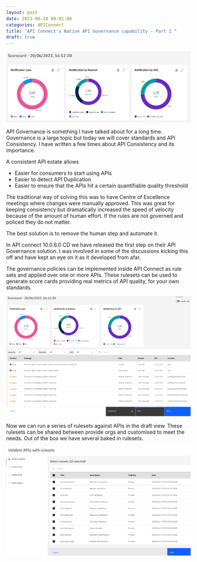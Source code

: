 ```yaml
---
layout: post
date: 2023-06-20 00:01:00
categories: APIConnect
title: "API Connect's Native API Governance capability - Part 1 "
draft: true
---
```


![image](/images/apigov-1.png)

API Governance is something I have talked about for a long time. Governance is a large topic but today we will cover standards and API Consistency.  I have written a few times about API Consistency and its importance.

<!--more-->

 A consistent API estate allows

*	Easier for consumers to start using APIs
*	Easier to detect API Duplication
*	Easier to ensure that the APIs hit a certain quantifiable quality threshold

The traditional way of solving this was to have Centre of Excellence meetings where changes were manually approved. This was great for keeping consistency but dramatically increased the speed of velocity because of the amount of human effort. If the rules are not governed  and policed they do not matter.

The best solution is to remove the human step and automate it.

In API connect 10.0.6.0 CD we have released the first step on their API Governance solution. I was involved in some of the discussions kicking this off and have kept an eye on it as it developed from afar.

The governance policies can be implemented inside API Connect as rule sets and applied over one or more APIs. These rulesets can be used to generate score cards providing real metrics of API quality, for your own standards.

![image](/images/apigov-2.png)

Now we can run a series of rulesets against APIs in the draft view. These rulesets can be shared between provide orgs and customised to meet the needs. Out of the box we have several baked in rulesets.

![image](/images/apigov-3.png)
